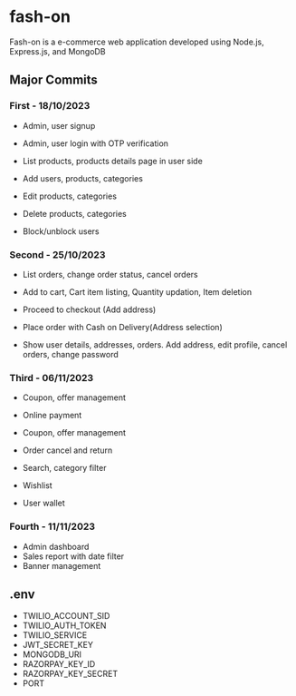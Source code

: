 # fash-on
Fash-on is a e-commerce web application developed using Node.js, Express.js, and MongoDB

## Major Commits
### First - 18/10/2023
- Admin, user signup
- Admin, user login with OTP verification

- List products, products details page in user side
- Add users, products, categories
- Edit products, categories
- Delete products, categories
- Block/unblock users
### Second - 25/10/2023
- List orders, change order status, cancel orders

- Add to cart, Cart item listing, Quantity updation, Item deletion
- Proceed to checkout (Add address)
- Place order with Cash on Delivery(Address selection)
- Show user details, addresses, orders. Add address, edit profile, cancel orders, change password
### Third - 06/11/2023
- Coupon, offer management

- Online payment
- Coupon, offer management
- Order cancel and return
- Search, category filter
- Wishlist
- User wallet
### Fourth - 11/11/2023
- Admin dashboard
- Sales report with date filter
- Banner management

## .env
- TWILIO_ACCOUNT_SID
- TWILIO_AUTH_TOKEN
- TWILIO_SERVICE
- JWT_SECRET_KEY
- MONGODB_URI
- RAZORPAY_KEY_ID
- RAZORPAY_KEY_SECRET
- PORT


